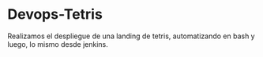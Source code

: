 # Devops-Tetris
Realizamos el despliegue de una landing de tetris, automatizando en bash y luego, lo mismo desde jenkins.
